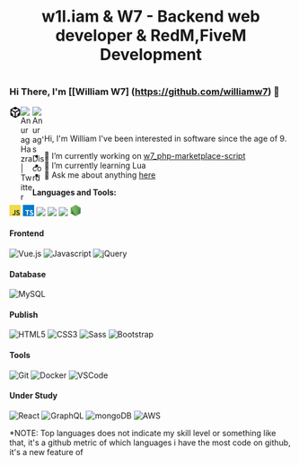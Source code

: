 <div align="center">
  
  <h1>w1l.iam & W7 - Backend web developer & RedM,FiveM Development </h1>
</div>

#


 


### Hi There, I'm [[William W7] (https://github.com/williamw7) 🦾


<a href="https://codesandbox.io">
  <img align="left" alt="Anurag Hazra | CodeSandbox" width="20px" src="https://raw.githubusercontent.com/anuraghazra/anuraghazra/master/assets/codesandbox.svg" />
</a>
<a href="https://twitter.com/w7">
  <img align="left" alt="Anurag Hazra | Twitter" width="21px" src="https://raw.githubusercontent.com/anuraghazra/anuraghazra/master/assets/twitter.svg" />
</a>
<a href="discord.gg/8e9X5S3Pyg">
  <img align="left" alt="Anurag's Discord" width="21px" src="https://raw.githubusercontent.com/anuraghazra/anuraghazra/master/assets/discord-round.svg" />
</a>

<br />
<br />

Hi, I'm William I've been interested in software since the age of 9.

- 🔭 I’m currently working on [w7_php-marketplace-script](https://github.com/williamw7/w7_php-marketplace-script)
- 🌱 I’m currently learning Lua
- 💬 Ask me about anything [here](https://github.com/williamw7/williamw7/issues)



**Languages and Tools:**  

<code><img height="20" src="https://raw.githubusercontent.com/github/explore/80688e429a7d4ef2fca1e82350fe8e3517d3494d/topics/javascript/javascript.png"></code>
<code><img height="20" src="https://raw.githubusercontent.com/github/explore/80688e429a7d4ef2fca1e82350fe8e3517d3494d/topics/typescript/typescript.png"></code>
<code><img height="20" src="https://upload.wikimedia.org/wikipedia/commons/thumb/8/82/C_Sharp_logo.png/715px-C_Sharp_logo.png"></code>
<code><img height="20" src="https://upload.wikimedia.org/wikipedia/commons/thumb/2/27/PHP-logo.svg/1200px-PHP-logo.svg.png"></code>
<code><img height="20" src="https://download.logo.wine/logo/Lua_(programming_language)/Lua_(programming_language)-Logo.wine.png"></code>
<code><img height="20" src="https://raw.githubusercontent.com/github/explore/80688e429a7d4ef2fca1e82350fe8e3517d3494d/topics/nodejs/nodejs.png"></code>    

 #### Frontend
  ![Vue.js](https://img.shields.io/badge/Vuejs-41B883?logo=Vuejs&logoColor=black&style=flat)
  ![Javascript](https://img.shields.io/badge/JavaScript-F7DF1E?logo=JavaScript&logoColor=black&style=flat)
  ![jQuery](https://img.shields.io/badge/jQuery-0769AD?logo=jQuery&logoColor=white&style=flat)

  #### Database
  ![MySQL](https://img.shields.io/badge/MySQL-4479A1?logo=MySQL&logoColor=white&style=flat)

  #### Publish
  ![HTML5](https://img.shields.io/badge/HTML5-E34F26?logo=HTML5&logoColor=white&style=flat)
  ![CSS3](https://img.shields.io/badge/CSS3-157286?logo=CSS3&logoColor=white&style=flat)
  ![Sass](https://img.shields.io/badge/Sass-CC6699?logo=Sass&logoColor=white&style=flat)
  ![Bootstrap](https://img.shields.io/badge/Bootstrap-563D7C?logo=Bootstrap&logoColor=white&style=flat)

  #### Tools
  ![Git](https://img.shields.io/badge/Git-F05032?logo=Git&logoColor=white&style=flat)
  ![Docker](https://img.shields.io/badge/Docker-2496ED?logo=Docker&logoColor=white&style=flat)
  ![VSCode](https://img.shields.io/badge/VSCode-007ACC?logo=Visual%20Studio%20Code&logoColor=white&style=flat)

  #### Under Study
  ![React](https://img.shields.io/badge/React-61DAFB?logo=React&logoColor=white&style=flat)
  ![GraphQL](https://img.shields.io/badge/GraphQL-E10098?logo=GraphQL&logoColor=white&style=flat)
  ![mongoDB](https://img.shields.io/badge/MongoDB-4DB33D?logo=MongoDB&logoColor=white&style=flat)
  ![AWS](https://img.shields.io/badge/AWS-232F3E?logo=Amazon%20AWS&logoColor=white&style=flat)
  



<!--- 
  if you have forked this to use on your profile, 
  Change the `github-readme-stats.anuraghazra1.vercel.app` to `github-readme-stats.vercel.app` 
--->

<!-- Change the `github-readme-stats.anuraghazra1.vercel.app` to `github-readme-stats.vercel.app`  -->

*NOTE: Top languages does not indicate my skill level or something like that, it's a github metric of which languages i have the most code on github, it's a new feature of

